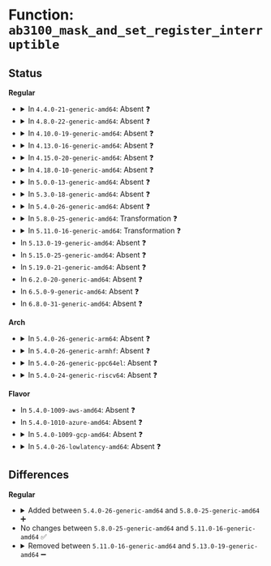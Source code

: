 # Function: <code>ab3100_mask_and_set_register_interruptible</code>

## Status
<b>Regular</b>
<ul>
<li>
<details>
<summary>In <code>4.4.0-21-generic-amd64</code>: Absent ❓</summary>

```json
{
  "name": "ab3100_mask_and_set_register_interruptible",
  "collision_type": "Unique Static",
  "inline_type": "Full",
  "funcs": [
    {
      "addr": 18446744071584686493,
      "name": "ab3100_mask_and_set_register_interruptible",
      "external": false,
      "loc": "drivers/mfd/ab3100-core.c:279",
      "file": "drivers/mfd/ab3100-core.c",
      "inline": "not declared, inlined",
      "caller_inline": [
        "drivers/mfd/ab3100-core.c:mask_and_set_register_interruptible"
      ],
      "caller_func": []
    }
  ],
  "symbols": []
}
```
</details>
</li>
<li>
<details>
<summary>In <code>4.8.0-22-generic-amd64</code>: Absent ❓</summary>

```json
{
  "name": "ab3100_mask_and_set_register_interruptible",
  "collision_type": "Unique Static",
  "inline_type": "Full",
  "funcs": [
    {
      "addr": 18446744071585034125,
      "name": "ab3100_mask_and_set_register_interruptible",
      "external": false,
      "loc": "drivers/mfd/ab3100-core.c:279",
      "file": "drivers/mfd/ab3100-core.c",
      "inline": "not declared, inlined",
      "caller_inline": [
        "drivers/mfd/ab3100-core.c:mask_and_set_register_interruptible"
      ],
      "caller_func": []
    }
  ],
  "symbols": []
}
```
</details>
</li>
<li>
<details>
<summary>In <code>4.10.0-19-generic-amd64</code>: Absent ❓</summary>

```json
{
  "name": "ab3100_mask_and_set_register_interruptible",
  "collision_type": "Unique Static",
  "inline_type": "Full",
  "funcs": [
    {
      "addr": 18446744071585217949,
      "name": "ab3100_mask_and_set_register_interruptible",
      "external": false,
      "loc": "drivers/mfd/ab3100-core.c:279",
      "file": "drivers/mfd/ab3100-core.c",
      "inline": "not declared, inlined",
      "caller_inline": [
        "drivers/mfd/ab3100-core.c:mask_and_set_register_interruptible"
      ],
      "caller_func": []
    }
  ],
  "symbols": []
}
```
</details>
</li>
<li>
<details>
<summary>In <code>4.13.0-16-generic-amd64</code>: Absent ❓</summary>

```json
{
  "name": "ab3100_mask_and_set_register_interruptible",
  "collision_type": "Unique Static",
  "inline_type": "Full",
  "funcs": [
    {
      "addr": 18446744071585299821,
      "name": "ab3100_mask_and_set_register_interruptible",
      "external": false,
      "loc": "drivers/mfd/ab3100-core.c:279",
      "file": "drivers/mfd/ab3100-core.c",
      "inline": "not declared, inlined",
      "caller_inline": [
        "drivers/mfd/ab3100-core.c:mask_and_set_register_interruptible"
      ],
      "caller_func": []
    }
  ],
  "symbols": []
}
```
</details>
</li>
<li>
<details>
<summary>In <code>4.15.0-20-generic-amd64</code>: Absent ❓</summary>

```json
{
  "name": "ab3100_mask_and_set_register_interruptible",
  "collision_type": "Unique Static",
  "inline_type": "Full",
  "funcs": [
    {
      "addr": 18446744071585728125,
      "name": "ab3100_mask_and_set_register_interruptible",
      "external": false,
      "loc": "drivers/mfd/ab3100-core.c:279",
      "file": "drivers/mfd/ab3100-core.c",
      "inline": "not declared, inlined",
      "caller_inline": [
        "drivers/mfd/ab3100-core.c:mask_and_set_register_interruptible"
      ],
      "caller_func": []
    }
  ],
  "symbols": []
}
```
</details>
</li>
<li>
<details>
<summary>In <code>4.18.0-10-generic-amd64</code>: Absent ❓</summary>

```json
{
  "name": "ab3100_mask_and_set_register_interruptible",
  "collision_type": "Unique Static",
  "inline_type": "Full",
  "funcs": [
    {
      "addr": 18446744071585974153,
      "name": "ab3100_mask_and_set_register_interruptible",
      "external": false,
      "loc": "drivers/mfd/ab3100-core.c:279",
      "file": "drivers/mfd/ab3100-core.c",
      "inline": "not declared, inlined",
      "caller_inline": [
        "drivers/mfd/ab3100-core.c:mask_and_set_register_interruptible"
      ],
      "caller_func": []
    }
  ],
  "symbols": []
}
```
</details>
</li>
<li>
<details>
<summary>In <code>5.0.0-13-generic-amd64</code>: Absent ❓</summary>

```json
{
  "name": "ab3100_mask_and_set_register_interruptible",
  "collision_type": "Unique Static",
  "inline_type": "Full",
  "funcs": [
    {
      "addr": 18446744071586110793,
      "name": "ab3100_mask_and_set_register_interruptible",
      "external": false,
      "loc": "drivers/mfd/ab3100-core.c:279",
      "file": "drivers/mfd/ab3100-core.c",
      "inline": "not declared, inlined",
      "caller_inline": [
        "drivers/mfd/ab3100-core.c:mask_and_set_register_interruptible"
      ],
      "caller_func": []
    }
  ],
  "symbols": []
}
```
</details>
</li>
<li>
<details>
<summary>In <code>5.3.0-18-generic-amd64</code>: Absent ❓</summary>

```json
{
  "name": "ab3100_mask_and_set_register_interruptible",
  "collision_type": "Unique Static",
  "inline_type": "Full",
  "funcs": [
    {
      "addr": 18446744071586346167,
      "name": "ab3100_mask_and_set_register_interruptible",
      "external": false,
      "loc": "drivers/mfd/ab3100-core.c:279",
      "file": "drivers/mfd/ab3100-core.c",
      "inline": "not declared, inlined",
      "caller_inline": [
        "drivers/mfd/ab3100-core.c:mask_and_set_register_interruptible"
      ],
      "caller_func": []
    }
  ],
  "symbols": []
}
```
</details>
</li>
<li>
<details>
<summary>In <code>5.4.0-26-generic-amd64</code>: Absent ❓</summary>

```json
{
  "name": "ab3100_mask_and_set_register_interruptible",
  "collision_type": "Unique Static",
  "inline_type": "Full",
  "funcs": [
    {
      "addr": 18446744071586494311,
      "name": "ab3100_mask_and_set_register_interruptible",
      "external": false,
      "loc": "drivers/mfd/ab3100-core.c:279",
      "file": "drivers/mfd/ab3100-core.c",
      "inline": "not declared, inlined",
      "caller_inline": [
        "drivers/mfd/ab3100-core.c:mask_and_set_register_interruptible"
      ],
      "caller_func": []
    }
  ],
  "symbols": []
}
```
</details>
</li>
<li>
<details>
<summary>In <code>5.8.0-25-generic-amd64</code>: Transformation ❓</summary>

```c
int ab3100_mask_and_set_register_interruptible(struct ab3100 * ab3100, u8 reg, u8 andmask, u8 ormask)
```

```json
{
  "name": "ab3100_mask_and_set_register_interruptible",
  "collision_type": "Unique Static",
  "inline_type": "No",
  "funcs": [
    {
      "addr": 0,
      "name": "ab3100_mask_and_set_register_interruptible",
      "external": false,
      "loc": "drivers/mfd/ab3100-core.c:279",
      "file": "drivers/mfd/ab3100-core.c",
      "inline": "seen, unknown",
      "caller_inline": [],
      "caller_func": [
        "drivers/mfd/ab3100-core.c:mask_and_set_register_interruptible"
      ]
    }
  ],
  "symbols": [
    {
      "addr": 18446744071587272640,
      "name": "ab3100_mask_and_set_register_interruptible",
      "section": ".text",
      "bind": "STB_LOCAL",
      "size": 246
    },
    {
      "addr": 18446744071587274843,
      "name": "ab3100_mask_and_set_register_interruptible.cold",
      "section": ".text",
      "bind": "STB_LOCAL",
      "size": 189
    }
  ]
}
```
</details>
</li>
<li>
<details>
<summary>In <code>5.11.0-16-generic-amd64</code>: Transformation ❓</summary>

```c
int ab3100_mask_and_set_register_interruptible(struct ab3100 * ab3100, u8 reg, u8 andmask, u8 ormask)
```

```json
{
  "name": "ab3100_mask_and_set_register_interruptible",
  "collision_type": "Unique Static",
  "inline_type": "No",
  "funcs": [
    {
      "addr": 0,
      "name": "ab3100_mask_and_set_register_interruptible",
      "external": false,
      "loc": "drivers/mfd/ab3100-core.c:279",
      "file": "drivers/mfd/ab3100-core.c",
      "inline": "seen, unknown",
      "caller_inline": [],
      "caller_func": [
        "drivers/mfd/ab3100-core.c:mask_and_set_register_interruptible"
      ]
    }
  ],
  "symbols": [
    {
      "addr": 18446744071587337728,
      "name": "ab3100_mask_and_set_register_interruptible",
      "section": ".text",
      "bind": "STB_LOCAL",
      "size": 246
    },
    {
      "addr": 18446744071591511867,
      "name": "ab3100_mask_and_set_register_interruptible.cold",
      "section": ".text",
      "bind": "STB_LOCAL",
      "size": 189
    }
  ]
}
```
</details>
</li>
<li>
In <code>5.13.0-19-generic-amd64</code>: Absent ❓
</li>
<li>
In <code>5.15.0-25-generic-amd64</code>: Absent ❓
</li>
<li>
In <code>5.19.0-21-generic-amd64</code>: Absent ❓
</li>
<li>
In <code>6.2.0-20-generic-amd64</code>: Absent ❓
</li>
<li>
In <code>6.5.0-9-generic-amd64</code>: Absent ❓
</li>
<li>
In <code>6.8.0-31-generic-amd64</code>: Absent ❓
</li>
</ul>
<b>Arch</b>
<ul>
<li>
<details>
<summary>In <code>5.4.0-26-generic-arm64</code>: Absent ❓</summary>

```json
{
  "name": "ab3100_mask_and_set_register_interruptible",
  "collision_type": "Unique Static",
  "inline_type": "Full",
  "funcs": [
    {
      "addr": 18446603336499370340,
      "name": "ab3100_mask_and_set_register_interruptible",
      "external": false,
      "loc": "drivers/mfd/ab3100-core.c:279",
      "file": "drivers/mfd/ab3100-core.c",
      "inline": "not declared, inlined",
      "caller_inline": [
        "drivers/mfd/ab3100-core.c:mask_and_set_register_interruptible"
      ],
      "caller_func": []
    }
  ],
  "symbols": []
}
```
</details>
</li>
<li>
<details>
<summary>In <code>5.4.0-26-generic-armhf</code>: Absent ❓</summary>

```json
{
  "name": "ab3100_mask_and_set_register_interruptible",
  "collision_type": "Unique Static",
  "inline_type": "Full",
  "funcs": [
    {
      "addr": 3231918060,
      "name": "ab3100_mask_and_set_register_interruptible",
      "external": false,
      "loc": "drivers/mfd/ab3100-core.c:279",
      "file": "drivers/mfd/ab3100-core.c",
      "inline": "not declared, inlined",
      "caller_inline": [
        "drivers/mfd/ab3100-core.c:mask_and_set_register_interruptible"
      ],
      "caller_func": []
    }
  ],
  "symbols": []
}
```
</details>
</li>
<li>
<details>
<summary>In <code>5.4.0-26-generic-ppc64el</code>: Absent ❓</summary>

```json
{
  "name": "ab3100_mask_and_set_register_interruptible",
  "collision_type": "Unique Static",
  "inline_type": "Full",
  "funcs": [
    {
      "addr": 13835058055292604184,
      "name": "ab3100_mask_and_set_register_interruptible",
      "external": false,
      "loc": "drivers/mfd/ab3100-core.c:279",
      "file": "drivers/mfd/ab3100-core.c",
      "inline": "not declared, inlined",
      "caller_inline": [
        "drivers/mfd/ab3100-core.c:mask_and_set_register_interruptible"
      ],
      "caller_func": []
    }
  ],
  "symbols": []
}
```
</details>
</li>
<li>
<details>
<summary>In <code>5.4.0-24-generic-riscv64</code>: Absent ❓</summary>

```json
{
  "name": "ab3100_mask_and_set_register_interruptible",
  "collision_type": "Unique Static",
  "inline_type": "Full",
  "funcs": [
    {
      "addr": 18446743936276608498,
      "name": "ab3100_mask_and_set_register_interruptible",
      "external": false,
      "loc": "drivers/mfd/ab3100-core.c:279",
      "file": "drivers/mfd/ab3100-core.c",
      "inline": "not declared, inlined",
      "caller_inline": [
        "drivers/mfd/ab3100-core.c:mask_and_set_register_interruptible"
      ],
      "caller_func": []
    }
  ],
  "symbols": []
}
```
</details>
</li>
</ul>
<b>Flavor</b>
<ul>
<li>
In <code>5.4.0-1009-aws-amd64</code>: Absent ❓
</li>
<li>
In <code>5.4.0-1010-azure-amd64</code>: Absent ❓
</li>
<li>
<details>
<summary>In <code>5.4.0-1009-gcp-amd64</code>: Absent ❓</summary>

```json
{
  "name": "ab3100_mask_and_set_register_interruptible",
  "collision_type": "Unique Static",
  "inline_type": "Full",
  "funcs": [
    {
      "addr": 18446744071586442279,
      "name": "ab3100_mask_and_set_register_interruptible",
      "external": false,
      "loc": "drivers/mfd/ab3100-core.c:279",
      "file": "drivers/mfd/ab3100-core.c",
      "inline": "not declared, inlined",
      "caller_inline": [
        "drivers/mfd/ab3100-core.c:mask_and_set_register_interruptible"
      ],
      "caller_func": []
    }
  ],
  "symbols": []
}
```
</details>
</li>
<li>
<details>
<summary>In <code>5.4.0-26-lowlatency-amd64</code>: Absent ❓</summary>

```json
{
  "name": "ab3100_mask_and_set_register_interruptible",
  "collision_type": "Unique Static",
  "inline_type": "Full",
  "funcs": [
    {
      "addr": 18446744071586553959,
      "name": "ab3100_mask_and_set_register_interruptible",
      "external": false,
      "loc": "drivers/mfd/ab3100-core.c:279",
      "file": "drivers/mfd/ab3100-core.c",
      "inline": "not declared, inlined",
      "caller_inline": [
        "drivers/mfd/ab3100-core.c:mask_and_set_register_interruptible"
      ],
      "caller_func": []
    }
  ],
  "symbols": []
}
```
</details>
</li>
</ul>

## Differences
<b>Regular</b>
<ul>
<li>
<details>
<summary>Added between <code>5.4.0-26-generic-amd64</code> and <code>5.8.0-25-generic-amd64</code> ➕</summary>

```c
int ab3100_mask_and_set_register_interruptible(struct ab3100 * ab3100, u8 reg, u8 andmask, u8 ormask)
```
</details>
</li>
<li>
No changes between <code>5.8.0-25-generic-amd64</code> and <code>5.11.0-16-generic-amd64</code> ✅
</li>
<li>
<details>
<summary>Removed between <code>5.11.0-16-generic-amd64</code> and <code>5.13.0-19-generic-amd64</code> ➖</summary>

```c
int ab3100_mask_and_set_register_interruptible(struct ab3100 * ab3100, u8 reg, u8 andmask, u8 ormask)
```
</details>
</li>
</ul>
